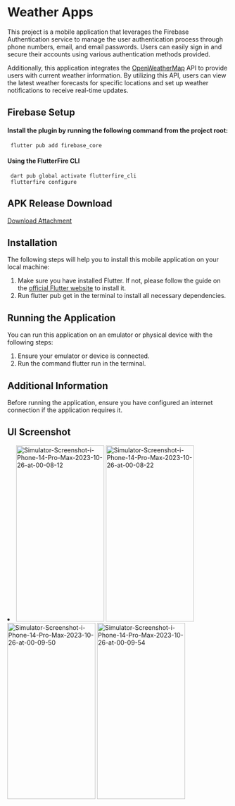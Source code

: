 # Weather Apps

This project is a mobile application that leverages the Firebase Authentication service to manage the user authentication process through phone numbers, email, and email passwords. Users can easily sign in and secure their accounts using various authentication methods provided.

Additionally, this application integrates the [OpenWeatherMap](https://openweathermap.org/) API to provide users with current weather information. By utilizing this API, users can view the latest weather forecasts for specific locations and set up weather notifications to receive real-time updates.

## Firebase Setup
#### Install the plugin by running the following command from the project root:
     flutter pub add firebase_core
#### Using the FlutterFire CLI
     dart pub global activate flutterfire_cli
     flutterfire configure
     
## APK Release Download
[Download Attachment](https://drive.google.com/file/d/1xSWsPoVYNvU4PAiaXDXrtFn-2AvV6CTB/view?usp=sharing)

## Installation

The following steps will help you to install this mobile application on your local machine:

1. Make sure you have installed Flutter. If not, please follow the guide on the [official Flutter website](https://flutter.dev/docs/get-started/install) to install it.
2. Run flutter pub get in the terminal to install all necessary dependencies.

## Running the Application

You can run this application on an emulator or physical device with the following steps:

1. Ensure your emulator or device is connected.
2. Run the command flutter run in the terminal.

## Additional Information

Before running the application, ensure you have configured an internet connection if the application requires it.

## UI Screenshot
<li>
  <a href="https://ibb.co/1zg4Tpq"><img width="200" height="400"  src="https://i.ibb.co/6XMqFpP/Simulator-Screenshot-i-Phone-14-Pro-Max-2023-10-26-at-00-08-12.png" alt="Simulator-Screenshot-i-Phone-14-Pro-Max-2023-10-26-at-00-08-12" border="0"></a>
<a href="https://ibb.co/F5RBh79"><img width="200" height="400"  src="https://i.ibb.co/pfY31Xg/Simulator-Screenshot-i-Phone-14-Pro-Max-2023-10-26-at-00-08-22.png" alt="Simulator-Screenshot-i-Phone-14-Pro-Max-2023-10-26-at-00-08-22" border="0"></a>
<a href="https://ibb.co/cLtvKQv"><img width="200" height="400"  src="https://i.ibb.co/8c2Bn9B/Simulator-Screenshot-i-Phone-14-Pro-Max-2023-10-26-at-00-09-50.png" alt="Simulator-Screenshot-i-Phone-14-Pro-Max-2023-10-26-at-00-09-50" border="0"></a>
<a href="https://ibb.co/K7x4MbY"><img width="200" height="400"  src="https://i.ibb.co/rM28CFg/Simulator-Screenshot-i-Phone-14-Pro-Max-2023-10-26-at-00-09-54.png" alt="Simulator-Screenshot-i-Phone-14-Pro-Max-2023-10-26-at-00-09-54" border="0"></a>
</li>

